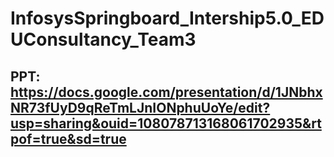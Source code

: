 # InfosysSpringboard_Intership5.0_EDUConsultancy_Team3

## PPT: https://docs.google.com/presentation/d/1JNbhxNR73fUyD9qReTmLJnIONphuUoYe/edit?usp=sharing&ouid=108078713168061702935&rtpof=true&sd=true
